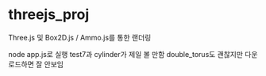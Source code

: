 # threejs_proj

Three.js 및 Box2D.js / Ammo.js를 통한 랜더링

node app.js로 실행
test7과 cylinder가 제일 볼 만함
double_torus도 괜찮지만 다운로드하면 잘 안보임
